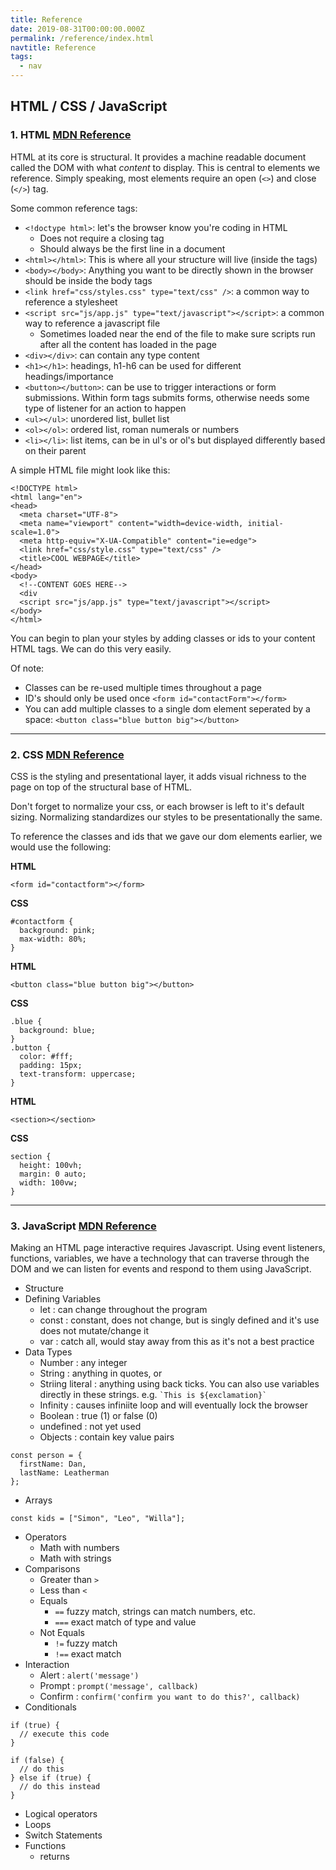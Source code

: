 ```yaml
---
title: Reference
date: 2019-08-31T00:00:00.000Z
permalink: /reference/index.html
navtitle: Reference
tags:
  - nav
---
```

## HTML / CSS / JavaScript

### 1. HTML [MDN Reference](https://developer.mozilla.org/en-US/docs/Web/HTML)

HTML at its core is structural. It provides a machine readable document called the DOM with what *content* to display. This is central to elements we reference. Simply speaking, most elements require an open (`<>`) and close (`</>`) tag.

Some common reference tags:

- `<!doctype html>`: let's the browser know you're coding in HTML
  - Does not require a closing tag
  - Should always be the first line in a document
- `<html></html>`: This is where all your structure will live (inside the tags)
- `<body></body>`: Anything you want to be directly shown in the browser should be inside the body tags
- `<link href="css/styles.css" type="text/css" />`: a common way to reference a stylesheet
- `<script src="js/app.js" type="text/javascript"></script>`: a common way to reference a javascript file
  - Sometimes loaded near the end of the file to make sure scripts run after all the content has loaded in the page
- `<div></div>`: can contain any type content
- `<h1></h1>`: headings, h1-h6 can be used for different headings/importance
- `<button></button>`: can be use to trigger interactions or form submissions. Within form tags submits forms, otherwise needs some type of listener for an action to happen
- `<ul></ul>`: unordered list, bullet list
- `<ol></ol>`: ordered list, roman numerals or numbers
- `<li></li>`: list items, can be in ul's or ol's but displayed differently based on their parent

A simple HTML file might look like this:

```
<!DOCTYPE html>
<html lang="en">
<head>
  <meta charset="UTF-8">
  <meta name="viewport" content="width=device-width, initial-scale=1.0">
  <meta http-equiv="X-UA-Compatible" content="ie=edge">
  <link href="css/style.css" type="text/css" />
  <title>COOL WEBPAGE</title>
</head>
<body>
  <!--CONTENT GOES HERE-->
  <div
  <script src="js/app.js" type="text/javascript"></script>
</body>
</html>
```

You can begin to plan your styles by adding classes or ids to your content HTML tags. We can do this very easily.

Of note:

- Classes can be re-used multiple times throughout a page
- ID's should only be used once `<form id="contactForm"></form>`
- You can add multiple classes to a single dom element seperated by a space: `<button class="blue button big"></button>`


----

### 2. CSS [MDN Reference](https://developer.mozilla.org/en-US/docs/Web/CSS)

CSS is the styling and presentational layer, it adds visual richness to the page on top of the structural base of HTML.

Don't forget to normalize your css, or each browser is left to it's default sizing. Normalizing standardizes our styles to be presentationally the same.

To reference the classes and ids that we gave our dom elements earlier, we would use the following:

**HTML**

`<form id="contactform"></form>`

**CSS**
```
#contactform {
  background: pink;
  max-width: 80%;
}
```

**HTML**

`<button class="blue button big"></button>`

**CSS**

```
.blue {
  background: blue;
}
.button {
  color: #fff;
  padding: 15px;
  text-transform: uppercase;
}
```

**HTML**

`<section></section>`

**CSS**

```
section {
  height: 100vh;
  margin: 0 auto;
  width: 100vw;
}
```

----

### 3. JavaScript [MDN Reference](https://developer.mozilla.org/en-US/docs/Web/JavaScript)

Making an HTML page interactive requires Javascript. Using event listeners, functions, variables, we have a technology that can traverse through the DOM and we can listen for events and respond to them using JavaScript.

- Structure
- Defining Variables
  - let : can change throughout the program
  - const : constant, does not change, but is singly defined and it's use does not mutate/change it
  - var : catch all, would stay away from this as it's not a best practice
- Data Types
  - Number : any integer
  - String : anything in quotes, or 
  - Striing literal : anything using back ticks. You can also use variables directly in these strings. e.g. `` `This is ${exclamation}` ``
  - Infinity : causes infiniite loop and will eventually lock the browser
  - Boolean : true (1) or false (0)
  - undefined : not yet used
  - Objects : contain key value pairs
```
const person = {
  firstName: Dan,
  lastName: Leatherman
};
```
  - Arrays
```
const kids = ["Simon", "Leo", "Willa"];
```
- Operators
  - Math with numbers
  - Math with strings
- Comparisons
  - Greater than `>`
  - Less than `<`
  - Equals
    - `==` fuzzy match, strings can match numbers, etc.
    - `===` exact match of type and value
  - Not Equals
    - `!=` fuzzy match
    - `!==` exact match
- Interaction
  - Alert : `alert('message')`
  - Prompt : `prompt('message', callback)`
  - Confirm : `confirm('confirm you want to do this?', callback)`
- Conditionals
```
if (true) {
  // execute this code
}
```
```
if (false) {
  // do this
} else if (true) {
  // do this instead
}
```
  - Logical operators
- Loops
- Switch Statements
- Functions
  - returns
